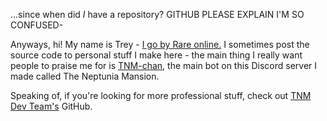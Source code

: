 ...since when did *I* have a repository? GITHUB PLEASE EXPLAIN I'M SO CONFUSED-

Anyways, hi! My name is Trey - [I go by Rare online.](https://hey.itzrare.cc) I sometimes post the source code to personal stuff I make here - the main thing I really want people to praise me for is [TNM-chan,](https://github.com/heyitzrare/tnm-chan_classic) the main bot on this Discord server I made called The Neptunia Mansion.

Speaking of, if you're looking for more professional stuff, check out [TNM Dev Team's](https://github.com/TNMDevTeam) GitHub.
